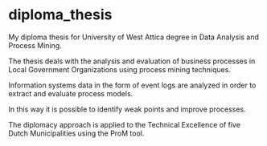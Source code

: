 # diploma_thesis

My diploma thesis for University of West Attica degree in Data Analysis and Process Mining.

The thesis deals with the analysis and evaluation of business processes in Local Government Organizations using process mining techniques. 

Information systems data in the form of event logs are analyzed in order to extract and evaluate process models. 

In this way it is possible to identify weak points and improve processes. 

The diplomacy approach is applied to the Technical Excellence of five Dutch Municipalities using the ProM tool.
